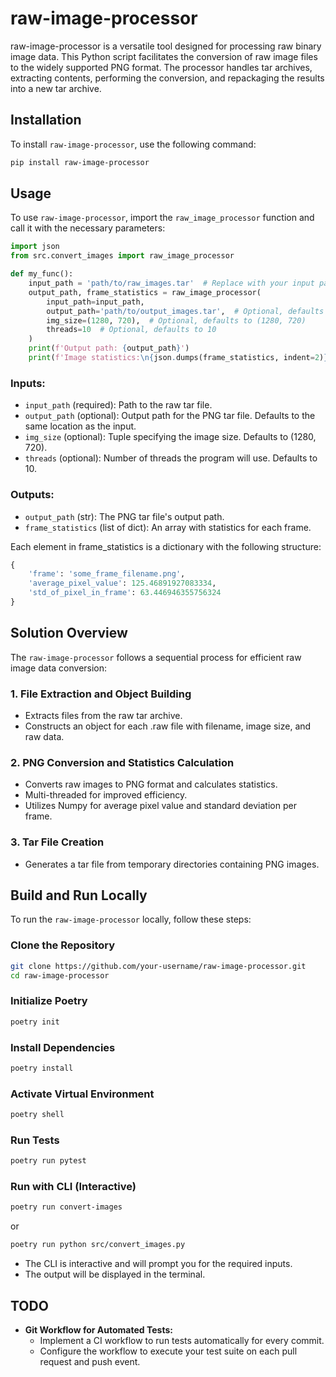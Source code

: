 # raw-image-processor
raw-image-processor is a versatile tool designed for processing raw binary image data. This Python script facilitates the conversion of raw image files to the widely supported PNG format. The processor handles tar archives, extracting contents, performing the conversion, and repackaging the results into a new tar archive.

## Installation

To install `raw-image-processor`, use the following command:

```bash
pip install raw-image-processor
```

## Usage

To use `raw-image-processor`, import the `raw_image_processor` function and call it with the necessary parameters:

```python
import json
from src.convert_images import raw_image_processor

def my_func():
    input_path = 'path/to/raw_images.tar'  # Replace with your input path
    output_path, frame_statistics = raw_image_processor(
        input_path=input_path,
        output_path='path/to/output_images.tar',  # Optional, defaults to the same location as input
        img_size=(1280, 720),  # Optional, defaults to (1280, 720)
        threads=10  # Optional, defaults to 10
    )
    print(f'Output path: {output_path}')
    print(f'Image statistics:\n{json.dumps(frame_statistics, indent=2)}')
```
### Inputs:
* `input_path` (required): Path to the raw tar file.
* `output_path` (optional): Output path for the PNG tar file. Defaults to the same location as the input.
* `img_size` (optional): Tuple specifying the image size. Defaults to (1280, 720).
* `threads` (optional): Number of threads the program will use. Defaults to 10.
### Outputs:
* `output_path` (str): The PNG tar file's output path.
* `frame_statistics` (list of dict): An array with statistics for each frame.

Each element in frame_statistics is a dictionary with the following structure:
```python
{
    'frame': 'some_frame_filename.png',
    'average_pixel_value': 125.46891927083334,
    'std_of_pixel_in_frame': 63.446946355756324
}
```
## Solution Overview

The `raw-image-processor` follows a sequential process for efficient raw image data conversion:

### 1. File Extraction and Object Building

- Extracts files from the raw tar archive.
- Constructs an object for each .raw file with filename, image size, and raw data.

### 2. PNG Conversion and Statistics Calculation

- Converts raw images to PNG format and calculates statistics.
- Multi-threaded for improved efficiency.
- Utilizes Numpy for average pixel value and standard deviation per frame.

### 3. Tar File Creation

- Generates a tar file from temporary directories containing PNG images.

## Build and Run Locally

To run the `raw-image-processor` locally, follow these steps:

### Clone the Repository

```bash
git clone https://github.com/your-username/raw-image-processor.git
cd raw-image-processor
```

### Initialize Poetry
```bash
poetry init
```

### Install Dependencies
```bash
poetry install
```

### Activate Virtual Environment
```bash
poetry shell
```

### Run Tests
```bash
poetry run pytest
```

### Run with CLI (Interactive)
```bash
poetry run convert-images
```
or
```bash
poetry run python src/convert_images.py
```
* The CLI is interactive and will prompt you for the required inputs.
* The output will be displayed in the terminal.


## TODO

- **Git Workflow for Automated Tests:**
  - Implement a CI workflow to run tests automatically for every commit.
  - Configure the workflow to execute your test suite on each pull request and push event.
